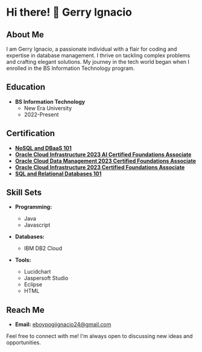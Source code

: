 # Hi there! 👋 Gerry Ignacio

## About Me

I am Gerry Ignacio, a passionate individual with a flair for coding and expertise in database management. I thrive on tackling complex problems and crafting elegant solutions. My journey in the tech world began when I enrolled in the BS Information Technology program.

## Education

- **BS Information Technology**
  - New Era University
  - 2022-Present

## Certification
- **[NoSQL and DBaaS 101](https://courses.cognitiveclass.ai/certificates/d4914c99a1254197bef1fb4e9e2e475c)**
- **[Oracle Cloud Infrastructure 2023 AI Certified Foundations Associate](https://catalog-education.oracle.com/pls/certview/sharebadge?id=7F028500A6396FA39901A7F19BABC01B3BD07490F76149F28AFC45F04B7CE3BF&fbclid=IwAR0L-z6l3lW2VRSZngqAhsXN7kxHRlw8rKfzCNd_p0zxHX0RRSMXhsSwY1o)**
- **[Oracle Cloud Data Management 2023 Certified Foundations Associate](https://catalog-education.oracle.com/pls/certview/sharebadge?id=B9271E37B9F9F8565134DF71214A0BAA7E055BA77712BEA316D16C88367A256D&fbclid=IwAR3cQL3wXLNJN-3LVxHRefDSZs3-V1lGljLyBS26ZZkAR9IfHV-FKR9GSgU)**
- **[Oracle Cloud Infrastructure 2023 Certified Foundations Associate](https://catalog-education.oracle.com/pls/certview/sharebadge?id=EDCA6583F9317BA84EA97101B339B1A41359E0374E05D209AD116B8343FA096F)**
- **[SQL and Relational Databases 101](https://courses.cognitiveclass.ai/certificates/d634c7f015374818a42efa269e0d9e1f)**

## Skill Sets

- **Programming:**
  - Java
  - Javascript

- **Databases:**
  - IBM DB2 Cloud

- **Tools:**
  - Lucidchart
  - Jaspersoft Studio
  - Eclipse
  - HTML

## Reach Me

- **Email:** eboypogiignacio24@gmail.com

Feel free to connect with me! I'm always open to discussing new ideas and opportunities.

[certification_link1]: # "Hyperlink to Oracle Cloud Infrastructure 2023 AI Certified Foundations Associate certification"
[certification_link2]: # "Hyperlink to Oracle Cloud Data Management 2023 Certified Foundations Associate certification"
[certification_link3]: # "Hyperlink to Oracle Cloud Infrastructure 2023 Certified Foundations Associate certification"
[certification_link4]: # "Hyperlink to SQL and Relational Databases 101 certification"
[linkedin_profile_link]: # "Hyperlink to LinkedIn profile"
